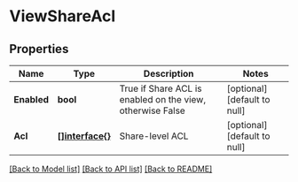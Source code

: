 # ViewShareAcl

## Properties
Name | Type | Description | Notes
------------ | ------------- | ------------- | -------------
**Enabled** | **bool** | True if Share ACL is enabled on the view, otherwise False | [optional] [default to null]
**Acl** | [**[]interface{}**](interface{}.md) | Share-level ACL | [optional] [default to null]

[[Back to Model list]](../README.md#documentation-for-models) [[Back to API list]](../README.md#documentation-for-api-endpoints) [[Back to README]](../README.md)



